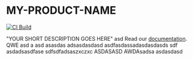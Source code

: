 # MY-PRODUCT-NAME

[![CI Build](https://github.com/axonivy-market/REPO-NAME/actions/workflows/ci.yml/badge.svg)](https://github.com/axonivy-market/REPO-NAME/actions/workflows/ci.yml)

"YOUR SHORT DESCRIPTION GOES HERE"
asd
Read our [documentation](MY-PRODUCT-NAME-product/README.md).
QWE
asd
a
asd
asasdas
adsasdasdasd
asdfasdassadasdasdasds
sdf
asdadsasdfase
sdfsdfadsaszxczxc
ASDASASD
AWDAsadsa
asdasdasd
